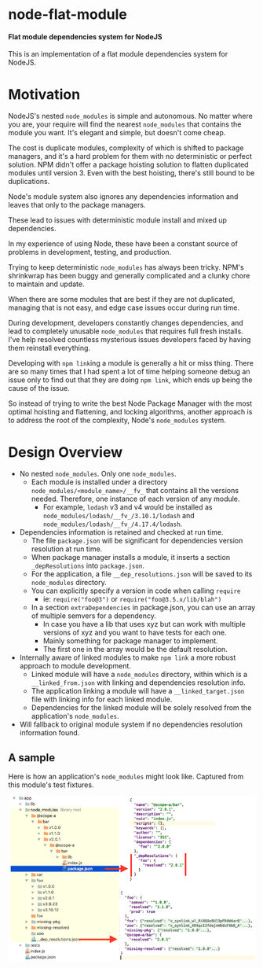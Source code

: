 # node-flat-module

#### Flat module dependencies system for NodeJS

This is an implementation of a flat module dependencies system for NodeJS.

# Motivation

NodeJS's nested `node_modules` is simple and autonomous.  No matter where you
are, your require will find the nearest `node_modules` that contains the
module you want.  It's elegant and simple, but doesn't come cheap.  

The cost is duplicate modules, complexity of which is shifted to package 
managers, and it's a hard problem for them with no deterministic or perfect
solution.  NPM didn't offer a package hoisting solution to flatten duplicated
modules until version 3.  Even with the best hoisting, there's still bound to 
be duplications.

Node's module system also ignores any dependencies information and leaves that only to the 
package managers.

These lead to issues with deterministic module install and mixed up dependencies.

In my experience of using Node, these have been a constant source of problems in
development, testing, and production.

Trying to keep deterministic `node_modules` has always been tricky.  NPM's shrinkwrap
has been buggy and generally complicated and a clunky chore to maintain and update.

When there are some modules that are best if they are not duplicated, managing that
is not easy, and edge case issues occur during run time. 

During development, developers constantly changes dependencies, and lead to
completely unusable `node_modules` that requires full fresh installs.  I've help 
resolved countless mysterious issues developers faced by having them reinstall
everything.

Developing with `npm link`ing a module is generally a hit or miss thing.  There are so many
times that I had spent a lot of time helping someone debug an issue only to find out that
they are doing `npm link`, which ends up being the cause of the issue.

So instead of trying to write the best Node Package Manager with the most optimal hoisting
and flattening, and locking algorithms, another approach is to address the root of the complexity,
Node's `node_modules` system.

# Design Overview

-   No nested `node_modules`.  Only one `node_modules`.
    -   Each module is installed under a directory `node_modules/<module_name>/__fv_` that contains all the versions needed.  Therefore, one instance of each version of any module.
        -   For example, `lodash` v3 and v4 would be installed as `node_modules/lodash/__fv_/3.10.1/lodash` and `node_modules/lodash/__fv_/4.17.4/lodash`. 
-   Dependencies information is retained and checked at run time.
    -   The file `package.json` will be significant for dependencies version resolution at run time.
    -   When package manager installs a module, it inserts a section `_depResolutions` into `package.json`.
    -   For the application, a file `__dep_resolutions.json` will be saved to its `node_modules` directory.
    -   You can explicitly specify a version in code when calling `require`
        -   ie: `require("foo@3")` or `require("foo@3.5.x/lib/blah")`
    -   In a section `extraDependencies` in package.json, you can use an array of multiple semvers for a dependency.
        -   In case you have a lib that uses xyz but can work with multiple versions of xyz and you want to have tests for each one.
        -   Mainly something for package manager to implement.
        -   The first one in the array would be the default resolution.
-   Internally aware of linked modules to make `npm link` a more robust approach to module development.
    -   Linked module will have a `node_modules` directory, within which is a `__linked_from.json` with linking and dependencies resolution info.
    -   The application linking a module will have a `__linked_target.json` file with linking info for each linked module.
    -   Dependencies for the linked module will be solely resolved from the application's `node_modules`.
-   Will fallback to original module system if no dependencies resolution information found.

## A sample

Here is how an application's `node_modules` might look like.  Captured from this module's test fixtures.

![sample](docs/sample_nm.png)
